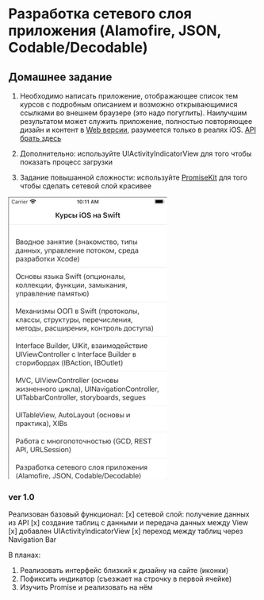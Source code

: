 # Разработка сетевого слоя приложения (Alamofire, JSON, Codable/Decodable) 

## Домашнее задание

1. Необходимо написать приложение, отображающее список тем курсов с подробным описанием и возможно открывающимися ссылками во внешнем браузере (это надо погуглить). Наилучшим результатом может служить приложение, полностью повторяющее дизайн и контент в [Web версии](https://altgo.altarix.org/public/event?id=F95908B6-492E-4D4A-B780-66E9DFE413E4), разумеется только в реалях iOS. [API брать здесь](https://altgo.altarix.org/api/event?id=F95908B6-492E-4D4A-B780-66E9DFE413E4)

2. Дополнительно: используйте UIActivityIndicatorView для того чтобы показать процесс загрузки

3. Задание повышанной сложности: используйте [PromiseKit](https://github.com/mxcl/PromiseKit) для того чтобы сделать сетевой слой красивее

![Demo](Altarix_Api_Homework.gif)

### ver 1.0
Реализован базовый функционал:
[x] сетевой слой: получение данных из API 
[x] создание таблиц с данными и передача данных между View
[x] добавлен UIActivityIndicatorView
[x] переход между таблиц через Navigation Bar 

В планах:
1) Реализовать интерфейс близкий к дизайну на сайте (иконки)
2) Пофиксить индикатор (съезжает на строчку в первой ячейке)
3) Изучить Promise и реализовать на нëм
